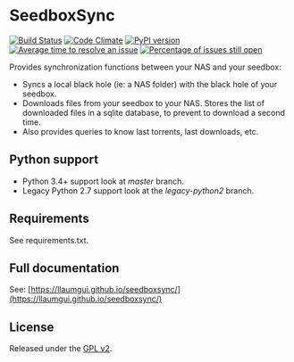 # SeedboxSync

[![Build Status](https://travis-ci.org/llaumgui/seedboxsync.svg?branch=master)](https://travis-ci.org/llaumgui/seedboxsync) 
[![Code Climate](https://codeclimate.com/github/llaumgui/seedboxsync/badges/gpa.svg)](https://codeclimate.com/github/llaumgui/seedboxsync) 
[![PyPI version](https://badge.fury.io/py/seedboxsync.svg)](https://pypi.python.org/pypi/seedboxsync)
[![Average time to resolve an issue](http://isitmaintained.com/badge/resolution/llaumgui/seedboxsync.svg)](http://isitmaintained.com/project/llaumgui/seedboxsync "Average time to resolve an issue")
[![Percentage of issues still open](http://isitmaintained.com/badge/open/llaumgui/seedboxsync.svg)](http://isitmaintained.com/project/llaumgui/seedboxsync "Percentage of issues still open")

Provides synchronization functions between your NAS and your seedbox:

* Syncs a local black hole (ie: a NAS folder) with the black hole of your seedbox.
* Downloads files from your seedbox to your NAS. Stores the list of downloaded
files in a sqlite database, to prevent to download a second time.
* Also provides queries to know last torrents, last downloads, etc.

## Python support

* Python 3.4+ support look at _master_ branch.
* Legacy Python 2.7 support look at the _legacy-python2_ branch.

## Requirements

See requirements.txt.

## Full documentation

See: [https://llaumgui.github.io/seedboxsync/](https://llaumgui.github.io/seedboxsync/)

## License

Released under the [GPL v2](http://opensource.org/licenses/GPL-2.0).
